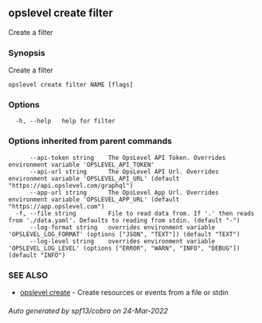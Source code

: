 ## opslevel create filter

Create a filter

### Synopsis

Create a filter

```
opslevel create filter NAME [flags]
```

### Options

```
  -h, --help   help for filter
```

### Options inherited from parent commands

```
      --api-token string    The OpsLevel API Token. Overrides environment variable 'OPSLEVEL_API_TOKEN'
      --api-url string      The OpsLevel API Url. Overrides environment variable 'OPSLEVEL_API_URL' (default "https://api.opslevel.com/graphql")
      --app-url string      The OpsLevel App Url. Overrides environment variable 'OPSLEVEL_APP_URL' (default "https://app.opslevel.com")
  -f, --file string         File to read data from. If '.' then reads from './data.yaml'. Defaults to reading from stdin. (default "-")
      --log-format string   overrides environment variable 'OPSLEVEL_LOG_FORMAT' (options ["JSON", "TEXT"]) (default "TEXT")
      --log-level string    overrides environment variable 'OPSLEVEL_LOG_LEVEL' (options ["ERROR", "WARN", "INFO", "DEBUG"]) (default "INFO")
```

### SEE ALSO

* [opslevel create](opslevel_create.md)	 - Create resources or events from a file or stdin

###### Auto generated by spf13/cobra on 24-Mar-2022
